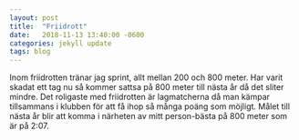 ```yaml
---
layout: post
title:  "Friidrott"
date:   2018-11-13 13:40:00 -0600
categories: jekyll update
tags: blog
---
```


Inom friidrotten tränar jag sprint, allt mellan 200 och 800 meter. Har varit skadat ett tag nu så kommer
sattsa på 800 meter till nästa år då det sliter mindre. Det roligaste med friidrotten är lagmatcherna då man
kämpar tillsammans i klubben för att få ihop så många poäng som möjligt. Målet till nästa år blir att komma i 
närheten av mitt person-bästa på 800 meter som är på 2:07.
